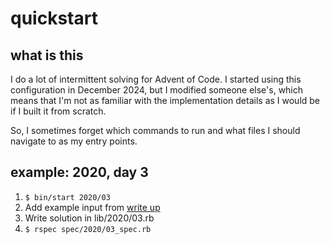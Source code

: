 # quickstart

## what is this
I do a lot of intermittent solving for Advent of Code. I started using this configuration in December 2024, but I modified someone else's, which means that I'm not as familiar with the implementation details as I would be if I built it from scratch.

So, I sometimes forget which commands to run and what files I should navigate to as my entry points.

## example: 2020, day 3
1. `$ bin/start 2020/03`
2. Add example input from [write up](https://adventofcode.com/2020/day/3)
3. Write solution in lib/2020/03.rb
3. `$ rspec spec/2020/03_spec.rb`